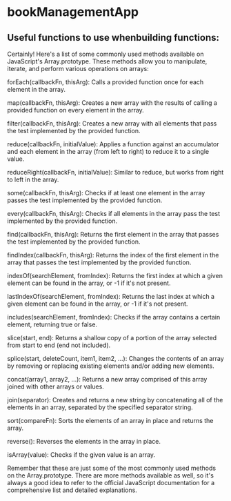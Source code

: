 # bookManagementApp

## Useful functions to use whenbuilding functions:

Certainly! Here's a list of some commonly used methods available on JavaScript's Array.prototype. These methods allow you to manipulate, iterate, and perform various operations on arrays:

forEach(callbackFn, thisArg): Calls a provided function once for each element in the array.

map(callbackFn, thisArg): Creates a new array with the results of calling a provided function on every element in the array.

filter(callbackFn, thisArg): Creates a new array with all elements that pass the test implemented by the provided function.

reduce(callbackFn, initialValue): Applies a function against an accumulator and each element in the array (from left to right) to reduce it to a single value.

reduceRight(callbackFn, initialValue): Similar to reduce, but works from right to left in the array.

some(callbackFn, thisArg): Checks if at least one element in the array passes the test implemented by the provided function.

every(callbackFn, thisArg): Checks if all elements in the array pass the test implemented by the provided function.

find(callbackFn, thisArg): Returns the first element in the array that passes the test implemented by the provided function.

findIndex(callbackFn, thisArg): Returns the index of the first element in the array that passes the test implemented by the provided function.

indexOf(searchElement, fromIndex): Returns the first index at which a given element can be found in the array, or -1 if it's not present.

lastIndexOf(searchElement, fromIndex): Returns the last index at which a given element can be found in the array, or -1 if it's not present.

includes(searchElement, fromIndex): Checks if the array contains a certain element, returning true or false.

slice(start, end): Returns a shallow copy of a portion of the array selected from start to end (end not included).

splice(start, deleteCount, item1, item2, ...): Changes the contents of an array by removing or replacing existing elements and/or adding new elements.

concat(array1, array2, ...): Returns a new array comprised of this array joined with other arrays or values.

join(separator): Creates and returns a new string by concatenating all of the elements in an array, separated by the specified separator string.

sort(compareFn): Sorts the elements of an array in place and returns the array.

reverse(): Reverses the elements in the array in place.

isArray(value): Checks if the given value is an array.

Remember that these are just some of the most commonly used methods on the Array.prototype. There are more methods available as well, so it's always a good idea to refer to the official JavaScript documentation for a comprehensive list and detailed explanations.
